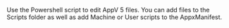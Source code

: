 Use the Powershell script to edit AppV 5 files.
You can add files to the Scripts folder as well as add Machine or User scripts to the AppxManifest.
